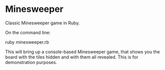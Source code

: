 # Minesweeper
Classic Minesweeper game in Ruby.

On the command line: 

ruby minesweeper.rb

This will bring up a console-based Minesweeper game, that shows you the board with the tiles hidden and with them all revealed. This is for demonstration purposes. 
